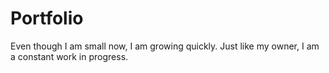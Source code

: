 # Portfolio
Even though I am small now, I am growing quickly. Just like my owner, I am a constant work in progress.
